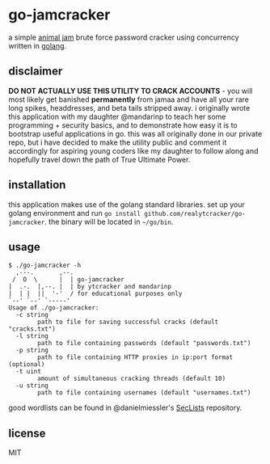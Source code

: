# go-jamcracker
a simple [animal jam](https://animaljam.com) brute force password cracker using concurrency written in [golang](https://golang.org).

## disclaimer
**DO NOT ACTUALLY USE THIS UTILITY TO CRACK ACCOUNTS** - you will most likely get banished **permanently** from jamaa and have all your rare long spikes, headdresses, and beta tails stripped away.  i originally wrote this application with my daughter @mandarinp to teach her some programming + security basics, and to demonstrate how easy it is to bootstrap useful applications in go.  this was all originally done in our private repo, but i have decided to make the utility public and comment it accordingly for aspiring young coders like my daughter to follow along and hopefully travel down the path of True Ultimate Power.

## installation
this application makes use of the golang standard libraries.
set up your golang environment and run `go install github.com/realytcracker/go-jamcracker`.
the binary will be located in `~/go/bin`.

## usage
```
$ ./go-jamcracker -h
  ,---.       ,--.
 /  O  \      |  | go-jamcracker
|  .-.  |,--. |  | by ytcracker and mandarinp
|  | |  ||  '-'  / for educational purposes only
`--' `--' `-----' 
Usage of ./go-jamcracker:
  -c string
    	path to file for saving successful cracks (default "cracks.txt")
  -l string
    	path to file containing passwords (default "passwords.txt")
  -p string
    	path to file containing HTTP proxies in ip:port format (optional)
  -t uint
    	amount of simultaneous cracking threads (default 10)
  -u string
    	path to file containing usernames (default "usernames.txt")
```
good wordlists can be found in @danielmiessler's [SecLists](https://github.com/danielmiessler/SecLists) repository.

## license
MIT